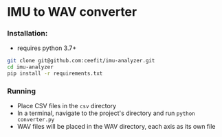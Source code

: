 # IMU to WAV converter

### Installation:
* requires python 3.7+
```bash 
git clone git@github.com:ceefit/imu-analyzer.git
cd imu-analyzer
pip install -r requirements.txt
```

### Running
* Place CSV files in the `csv` directory
* In a terminal, navigate to the project's directory and run `python converter.py`
* WAV files will be placed in the WAV directory, each axis as its own file
